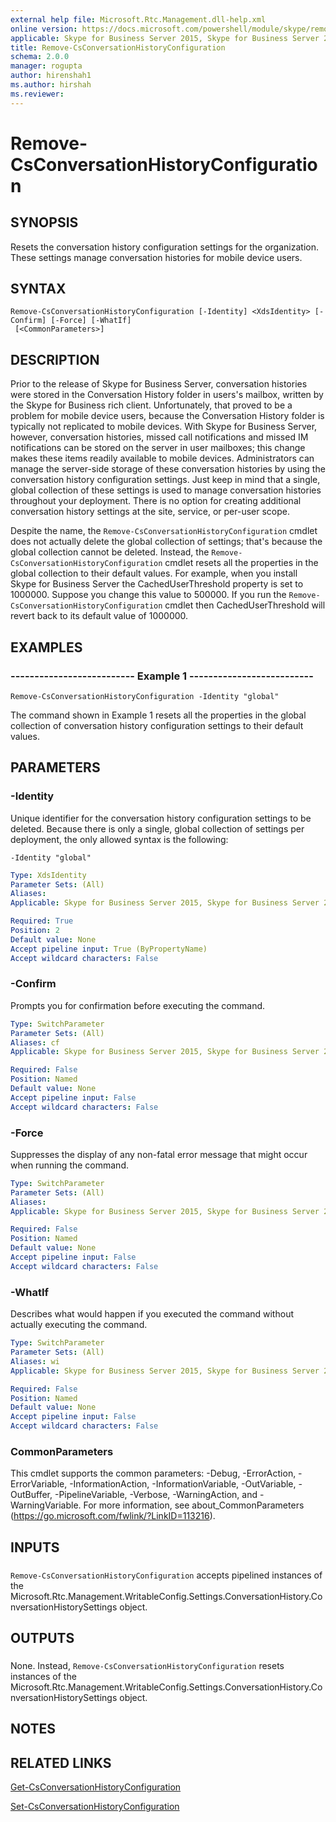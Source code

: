 ```yaml
---
external help file: Microsoft.Rtc.Management.dll-help.xml
online version: https://docs.microsoft.com/powershell/module/skype/remove-csconversationhistoryconfiguration
applicable: Skype for Business Server 2015, Skype for Business Server 2019
title: Remove-CsConversationHistoryConfiguration
schema: 2.0.0
manager: rogupta
author: hirenshah1
ms.author: hirshah
ms.reviewer:
---
```


# Remove-CsConversationHistoryConfiguration

## SYNOPSIS
Resets the conversation history configuration settings for the organization.
These settings manage conversation histories for mobile device users.

## SYNTAX

```
Remove-CsConversationHistoryConfiguration [-Identity] <XdsIdentity> [-Confirm] [-Force] [-WhatIf]
 [<CommonParameters>]
```

## DESCRIPTION
Prior to the release of Skype for Business Server, conversation histories were stored in the Conversation History folder in users's mailbox, written by the Skype for Business rich client.
Unfortunately, that proved to be a problem for mobile device users, because the Conversation History folder is typically not replicated to mobile devices.
With Skype for Business Server, however, conversation histories, missed call notifications and missed IM notifications can be stored on the server in user mailboxes; this change makes these items readily available to mobile devices.
Administrators can manage the server-side storage of these conversation histories by using the conversation history configuration settings.
Just keep in mind that a single, global collection of these settings is used to manage conversation histories throughout your deployment.
There is no option for creating additional conversation history settings at the site, service, or per-user scope.

Despite the name, the `Remove-CsConversationHistoryConfiguration` cmdlet does not actually delete the global collection of settings; that's because the global collection cannot be deleted.
Instead, the `Remove-CsConversationHistoryConfiguration` cmdlet resets all the properties in the global collection to their default values.
For example, when you install Skype for Business Server the CachedUserThreshold property is set to 1000000.
Suppose you change this value to 500000.
If you run the `Remove-CsConversationHistoryConfiguration` cmdlet then CachedUserThreshold will revert back to its default value of 1000000.

## EXAMPLES

### -------------------------- Example 1 --------------------------
```
Remove-CsConversationHistoryConfiguration -Identity "global"
```

The command shown in Example 1 resets all the properties in the global collection of conversation history configuration settings to their default values.


## PARAMETERS

### -Identity
Unique identifier for the conversation history configuration settings to be deleted.
Because there is only a single, global collection of settings per deployment, the only allowed syntax is the following:

`-Identity "global"`

```yaml
Type: XdsIdentity
Parameter Sets: (All)
Aliases: 
Applicable: Skype for Business Server 2015, Skype for Business Server 2019

Required: True
Position: 2
Default value: None
Accept pipeline input: True (ByPropertyName)
Accept wildcard characters: False
```

### -Confirm
Prompts you for confirmation before executing the command.

```yaml
Type: SwitchParameter
Parameter Sets: (All)
Aliases: cf
Applicable: Skype for Business Server 2015, Skype for Business Server 2019

Required: False
Position: Named
Default value: None
Accept pipeline input: False
Accept wildcard characters: False
```

### -Force
Suppresses the display of any non-fatal error message that might occur when running the command.

```yaml
Type: SwitchParameter
Parameter Sets: (All)
Aliases: 
Applicable: Skype for Business Server 2015, Skype for Business Server 2019

Required: False
Position: Named
Default value: None
Accept pipeline input: False
Accept wildcard characters: False
```

### -WhatIf
Describes what would happen if you executed the command without actually executing the command.

```yaml
Type: SwitchParameter
Parameter Sets: (All)
Aliases: wi
Applicable: Skype for Business Server 2015, Skype for Business Server 2019

Required: False
Position: Named
Default value: None
Accept pipeline input: False
Accept wildcard characters: False
```

### CommonParameters
This cmdlet supports the common parameters: -Debug, -ErrorAction, -ErrorVariable, -InformationAction, -InformationVariable, -OutVariable, -OutBuffer, -PipelineVariable, -Verbose, -WarningAction, and -WarningVariable. For more information, see about_CommonParameters (https://go.microsoft.com/fwlink/?LinkID=113216).

## INPUTS

###  
`Remove-CsConversationHistoryConfiguration` accepts pipelined instances of the Microsoft.Rtc.Management.WritableConfig.Settings.ConversationHistory.ConversationHistorySettings object.

## OUTPUTS

###  
None.
Instead, `Remove-CsConversationHistoryConfiguration` resets instances of the Microsoft.Rtc.Management.WritableConfig.Settings.ConversationHistory.ConversationHistorySettings object.

## NOTES

## RELATED LINKS

[Get-CsConversationHistoryConfiguration](Get-CsConversationHistoryConfiguration.md)

[Set-CsConversationHistoryConfiguration](Set-CsConversationHistoryConfiguration.md)

